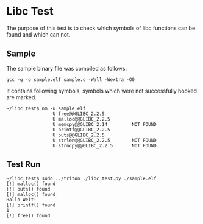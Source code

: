 # Libc Test

The purpose of this test is to check which symbols of libc functions can be
found and which can not.

## Sample
The sample binary file was compiled as follows:
```
gcc -g -o sample.elf sample.c -Wall -Wextra -O0
```

It contains following symbols, symbols which were not successfully hooked are marked.
```
~/libc_test$ nm -u sample.elf
                 U free@@GLIBC_2.2.5
                 U malloc@@GLIBC_2.2.5
                 U memcpy@@GLIBC_2.14         NOT FOUND
                 U printf@@GLIBC_2.2.5
                 U puts@@GLIBC_2.2.5
                 U strlen@@GLIBC_2.2.5        NOT FOUND
                 U strncpy@@GLIBC_2.2.5       NOT FOUND
```



## Test Run
```
~/libc_test$ sudo ../triton ./libc_test.py ./sample.elf 
[!] malloc() found
[!] puts() found
[!] malloc() found
Hallo Welt!
[!] printf() found
1
[!] free() found
```

